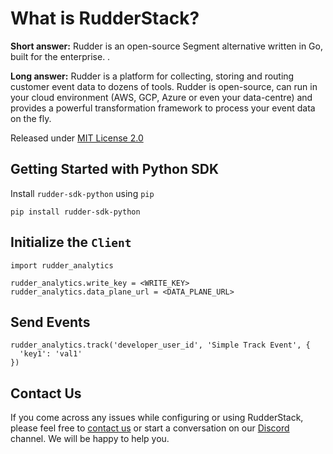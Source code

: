 ﻿# What is RudderStack?

**Short answer:** 
Rudder is an open-source Segment alternative written in Go, built for the enterprise. .

**Long answer:** 
Rudder is a platform for collecting, storing and routing customer event data to dozens of tools. Rudder is open-source, can run in your cloud environment (AWS, GCP, Azure or even your data-centre) and provides a powerful transformation framework to process your event data on the fly.

Released under [MIT License 2.0](https://opensource.org/licenses/MIT)

## Getting Started with Python SDK

Install `rudder-sdk-python` using `pip`
```
pip install rudder-sdk-python
```

## Initialize the ```Client```
```
import rudder_analytics

rudder_analytics.write_key = <WRITE_KEY>
rudder_analytics.data_plane_url = <DATA_PLANE_URL>
```

## Send Events
```
rudder_analytics.track('developer_user_id', 'Simple Track Event', {
  'key1': 'val1'
})
```

## Contact Us
If you come across any issues while configuring or using RudderStack, please feel free to [contact us](https://rudderstack.com/contact/) or start a conversation on our [Discord](https://discordapp.com/invite/xNEdEGw) channel. We will be happy to help you.
